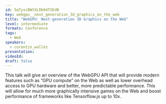 ```yaml
---
id: 5qTyscBWtXLRb04TXEdB
key: webgpu__next_generation_3d_graphics_on_the_web
title: "WebGPU: Next-generation 3D Graphics on the Web"
level: intermediate
formats: Conference 
tags:
  - Web
speakers:
  - corentin_wallez
presentation:
videoId:
draft: false
---
```

This talk will give an overview of the WebGPU API that will provide modern features such as “GPU compute” on the Web as well as lower overhead access to GPU hardware and better, more predictable performance. This will allow for much more graphically intensive games on the Web and boost performance of frameworks like Tensorflow.js up to 10x.
